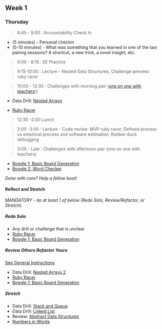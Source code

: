 ## Week 1

### Thursday

> 8:45 - 9:00 : Accountability Check In

- (5 minutes) - Personal checkin
- (5-10 minutes) - What was something that you learned in one of the last pairing sessions?  A shortcut, a new trick, a novel insight, etc.

> 9:00 - 9:15 : EE Practice

> 9:15-10:00 : Lecture - Nested Data Structures, Challenge preview: ruby racer

> 10:00 - 12:30 : Challenges with morning pair ([one on one with teachers](https://docs.google.com/a/devbootcamp.com/spreadsheet/ccc?key=0AozpO5yzg9E6dEdEWVhhME8yeVYzd1V4am9qMTVjX2c&usp=sharing#gid=0)))

- Data Drill: [Nested Arrays](https://github.com/sea-lions-2014/data-drill-nested-arrays-challenge)

- [Ruby Racer](https://github.com/sea-lions-2014/ruby-racer-1-outrageous-fortune-challenge)

> 12:30 -2:00 Lunch

> 2:00 -3:00 : Lecture - Code review: MVP ruby racer, Defined process vs empirical process and software estimation, Rubber duck debugging

> 3:00 - Late : Challenges with afternoon pair (one on one with teachers)

- [Boggle 1: Basic Board Generation](https://github.com/sea-lions-2014/boggle-1-basic-board-generation-challenge)
- [Boggle 2: Word Checker](https://github.com/sea-lions-2014/boggle-2-word-checker-challenge)

*Done with core? Help a fellow boot!*

#### Reflect and Stretch

*MANDATORY - do at least 1 of below (Redo Solo, Review/Refactor, or Stretch).*

##### Redo Solo

- Any drill or challenge that is unclear
- [Ruby Racer](https://github.com/sea-lions-2014/ruby-racer-1-outrageous-fortune-challenge)
- [Boggle 1: Basic Board Generation](https://github.com/sea-lions-2014/boggle-1-basic-board-generation-challenge)

##### Review Others Refactor Yours

[See General Instructions](https://github.com/sea-lions-2014/review-others-refactor-yours-challenge)

- Data Drill: [Nested Arrays 2](https://github.com/sea-lions-2014/nested-arrays-2-ruby-for-conversion-and-seeding-challenge)
- [Ruby Racer](https://github.com/sea-lions-2014/ruby-racer-1-outrageous-fortune-challenge)
- [Boggle 1: Basic Board Generation](https://github.com/sea-lions-2014/boggle-1-basic-board-generation-challenge)

##### Stretch

- Data Drill: [Stack and Queue](https://github.com/sea-lions-2014/data-drill-stack-and-queue-challenge)
- Data Drill: [Linked List](https://github.com/sea-lions-2014/data-drill-linked-list-challenge)
- Review: [Abstract Data Structures](https://github.com/sea-lions-2014/review-abstract-data-structures-challenge)
- [Numbers in Words](https://github.com/sea-lions-2014/numbers-in-words-challenge)


